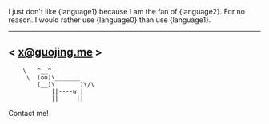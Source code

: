 I just don't like {language1} because I am the fan of {language2}. For no reason. I would rather use {language0} than use {language1}.

 ______________
< x@guojing.me >
 --------------
        \   ^__^
         \  (oo)\_______
            (__)\       )\/\
                ||----w |
                ||     ||

Contact me!